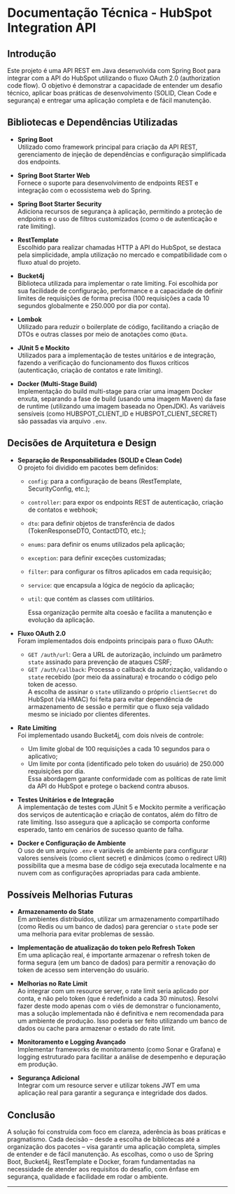 # Documentação Técnica - HubSpot Integration API

## Introdução

Este projeto é uma API REST em Java desenvolvida com Spring Boot para integrar com a API do HubSpot utilizando o fluxo OAuth 2.0 (authorization code flow). O objetivo é demonstrar a capacidade de entender um desafio técnico, aplicar boas práticas de desenvolvimento (SOLID, Clean Code e segurança) e entregar uma aplicação completa e de fácil manutenção.

## Bibliotecas e Dependências Utilizadas

- **Spring Boot**  
  Utilizado como framework principal para criação da API REST, gerenciamento de injeção de dependências e configuração simplificada dos endpoints.

- **Spring Boot Starter Web**  
  Fornece o suporte para desenvolvimento de endpoints REST e integração com o ecossistema web do Spring.

- **Spring Boot Starter Security**  
  Adiciona recursos de segurança à aplicação, permitindo a proteção de endpoints e o uso de filtros customizados (como o de autenticação e rate limiting).

- **RestTemplate**  
  Escolhido para realizar chamadas HTTP à API do HubSpot, se destaca pela simplicidade, ampla utilização no mercado e compatibilidade com o fluxo atual do projeto.

- **Bucket4j**  
  Biblioteca utilizada para implementar o rate limiting. Foi escolhida por sua facilidade de configuração, performance e a capacidade de definir limites de requisições de forma precisa (100 requisições a cada 10 segundos globalmente e 250.000 por dia por conta).

- **Lombok**  
  Utilizado para reduzir o boilerplate de código, facilitando a criação de DTOs e outras classes por meio de anotações como `@Data`.

- **JUnit 5 e Mockito**  
  Utilizados para a implementação de testes unitários e de integração, fazendo a verificação do funcionamento dos fluxos críticos (autenticação, criação de contatos e rate limiting).

- **Docker (Multi-Stage Build)**  
  Implementação do build multi-stage para criar uma imagem Docker enxuta, separando a fase de build (usando uma imagem Maven) da fase de runtime (utilizando uma imagem baseada no OpenJDK). As variáveis sensíveis (como HUBSPOT_CLIENT_ID e HUBSPOT_CLIENT_SECRET) são passadas via arquivo `.env`.

## Decisões de Arquitetura e Design

- **Separação de Responsabilidades (SOLID e Clean Code)**  
  O projeto foi dividido em pacotes bem definidos:
    - `config`: para a configuração de beans (RestTemplate, SecurityConfig, etc.);
    - `controller`: para expor os endpoints REST de autenticação, criação de contatos e webhook;
    - `dto`: para definir objetos de transferência de dados (TokenResponseDTO, ContactDTO, etc.);
    - `enums`: para definir os enums utilizados pela aplicação;
    - `exception`: para definir exceções customizadas;
    - `filter`: para configurar os filtros aplicados em cada requisição;
    - `service`: que encapsula a lógica de negócio da aplicação;
    - `util`: que contém as classes com utilitários.  
    
      Essa organização permite alta coesão e facilita a manutenção e evolução da aplicação.

- **Fluxo OAuth 2.0**  
  Foram implementados dois endpoints principais para o fluxo OAuth:
    - `GET /auth/url`: Gera a URL de autorização, incluindo um parâmetro `state` assinado para prevenção de ataques CSRF;
    - `GET /auth/callback`: Processa o callback da autorização, validando o `state` recebido (por meio da assinatura) e trocando o código pelo token de acesso.  
      A escolha de assinar o `state` utilizando o próprio `clientSecret` do HubSpot (via HMAC) foi feita para evitar dependência de armazenamento de sessão e permitir que o fluxo seja validado mesmo se iniciado por clientes diferentes.

- **Rate Limiting**  
  Foi implementado usando Bucket4j, com dois níveis de controle:
    - Um limite global de 100 requisições a cada 10 segundos para o aplicativo;
    - Um limite por conta (identificado pelo token do usuário) de 250.000 requisições por dia.  
      Essa abordagem garante conformidade com as políticas de rate limit da API do HubSpot e protege o backend contra abusos.

- **Testes Unitários e de Integração**  
  A implementação de testes com JUnit 5 e Mockito permite a verificação dos serviços de autenticação e criação de contatos, além do filtro de rate limiting. Isso assegura que a aplicação se comporta conforme esperado, tanto em cenários de sucesso quanto de falha.

- **Docker e Configuração de Ambiente**  
  O uso de um arquivo `.env` e variáveis de ambiente para configurar valores sensíveis (como client secret) e dinâmicos (como o redirect URI) possibilita que a mesma base de código seja executada localmente e na nuvem com as configurações apropriadas para cada ambiente.

## Possíveis Melhorias Futuras

- **Armazenamento do State**  
  Em ambientes distribuídos, utilizar um armazenamento compartilhado (como Redis ou um banco de dados) para gerenciar o `state` pode ser uma melhoria para evitar problemas de sessão.

- **Implementação de atualização do token pelo Refresh Token**  
  Em uma aplicação real, é importante armazenar o refresh token de forma segura (em um banco de dados) para permitir a renovação do token de acesso sem intervenção do usuário.

- **Melhorias no Rate Limit**  
  Ao integrar com um resource server, o rate limit seria aplicado por conta, e não pelo token (que é redefinido a cada 30 minutos). Resolvi fazer deste modo apenas com o viés de demonstrar o funcionamento, mas a solução implementada não é definitiva e nem recomendada para um ambiente de produção. Isso poderia ser feito utilizando um banco de dados ou cache para armazenar o estado do rate limit.

- **Monitoramento e Logging Avançado**  
  Implementar frameworks de monitoramento (como Sonar e Grafana) e logging estruturado para facilitar a análise de desempenho e depuração em produção.

- **Segurança Adicional**  
  Integrar com um resource server e utilizar tokens JWT em uma aplicação real para garantir a segurança e integridade dos dados.

## Conclusão

A solução foi construída com foco em clareza, aderência às boas práticas e pragmatismo. Cada decisão – desde a escolha de bibliotecas até a organização dos pacotes – visa garantir uma aplicação completa, simples de entender e de fácil manutenção. As escolhas, como o uso de Spring Boot, Bucket4j, RestTemplate e Docker, foram fundamentadas na necessidade de atender aos requisitos do desafio, com ênfase em segurança, qualidade e facilidade em rodar o ambiente.

---